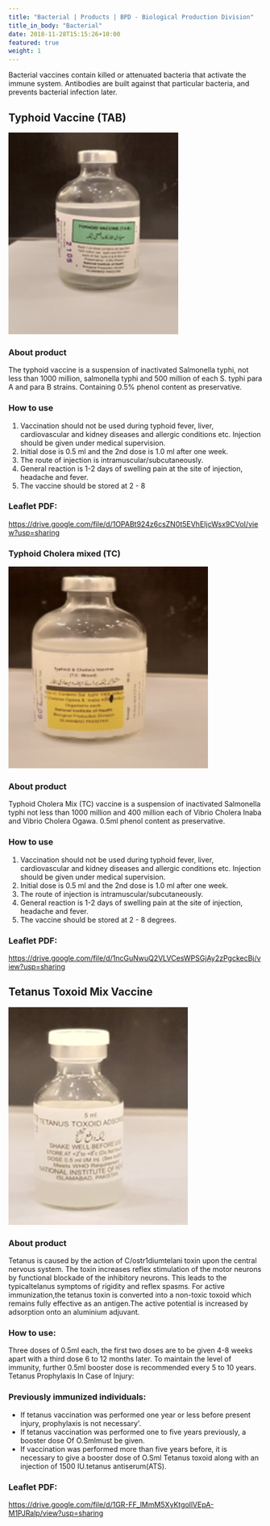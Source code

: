 ```yaml
---
title: "Bacterial | Products | BPD - Biological Production Division"
title_in_body: "Bacterial"
date: 2018-11-28T15:15:26+10:00
featured: true
weight: 1
---
```


Bacterial vaccines contain killed or attenuated bacteria that activate the immune system. Antibodies are built against that particular bacteria, and prevents bacterial infection later. 

## Typhoid Vaccine (TAB)

![Typhoid vaccine](/images/products/typhoid-vaccine.png)

### About product

The typhoid vaccine is a suspension of inactivated Salmonella typhi, not less than 1000 million, salmonella typhi and 500 million of each S. typhi para A and para B strains. Containing 0.5% phenol content as preservative.

### How to use

1. Vaccination should not  be used during typhoid fever, liver, cardiovascular and kidney diseases and allergic conditions etc. Injection should be given under medical supervision.
2. Initial dose is 0.5 ml and the 2nd dose is 1.0 ml after one week.
3. The route of injection is intramuscular/subcutaneously.
4. General reaction is 1-2 days of swelling pain at the site of injection, headache and fever.
5. The vaccine should be stored at 2 - 8 

### Leaflet PDF:

<https://drive.google.com/file/d/1OPABt924z6csZN0t5EVhEIjcWsx9CVoI/view?usp=sharing>

### Typhoid Cholera mixed (TC)

![Typhoid Cholera mixed vaccine](/images/products/typhoid-colera-mixed.png)

### About product

Typhoid Cholera Mix (TC) vaccine is a suspension of inactivated Salmonella typhi not less than 1000 million and 400 million each of Vibrio Cholera Inaba and Vibrio Cholera Ogawa. 0.5ml phenol content as preservative.

### How to use

1. Vaccination should not  be used during typhoid fever, liver, cardiovascular and kidney diseases and allergic conditions etc. Injection should be given under medical supervision.
2. Initial dose is 0.5 ml and the 2nd dose is 1.0 ml after one week.
3. The route of injection is intramuscular/subcutaneously.
4. General reaction is 1-2 days of swelling pain at the site of injection, headache and fever.
5. The vaccine should be stored at 2 - 8 degrees.

### Leaflet PDF:

<https://drive.google.com/file/d/1ncGuNwuQ2VLVCesWPSGjAy2zPgckecBj/view?usp=sharing>

## Tetanus Toxoid Mix Vaccine

![Tetanus Toxoid Mix Vaccine](/images/products/tetanus-toxoid-mix-vaccine.png)

### About product

Tetanus is caused by the action of C/ostr1diumtelani toxin upon the central nervous system. The toxin increases reflex stimulation of the motor neurons by functional blockade of the inhibitory neurons. This leads to the typicaltelanus symptoms of rigidity and reflex spasms. For active immunization,the tetanus toxin is converted into a non-toxic toxoid which remains fully effective as an antigen.The active potential is increased by adsorption onto an aluminium adjuvant.

### How to use:

Three doses of 0.5ml each, the first two doses are to be given 4-8 weeks apart with a third dose 6 to 12 months later. To maintain the level of immunity, further 0.5ml booster dose is recommended every 5 to 10 years. 
Tetanus Prophylaxis In Case of Injury: 

### Previously immunized individuals: 
- If tetanus vaccination was performed one year or less before present injury, prophylaxis is not necessary'. 
- If tetanus vaccination was performed one to five years previously, a booster dose Of O.Smlmust be given.
- If vaccination was performed more than five years before, it is necessary to give a booster dose of O.Sml Tetanus toxoid along with an injection of 1500 IU.tetanus antiserum(ATS).

### Leaflet PDF:

<https://drive.google.com/file/d/1GR-FF_lMmM5XyKtgollVEpA-M1PJRalp/view?usp=sharing>